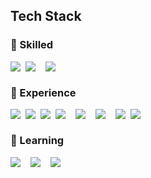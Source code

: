 ## Tech Stack
### 🌟 Skilled
<div style="display: flex; gap: 8px; align-items: center; flex-wrap: wrap;">
  <img src="https://img.shields.io/badge/TypeScript-3178C6?style=flat&logo=TypeScript&logoColor=white" />
  <img src="https://img.shields.io/badge/React-61DAFB?style=flat&logo=React&logoColor=white" />
  <br/>
  <img src="https://img.shields.io/badge/Tailwind CSS-06B6D4?style=flat&logo=tailwindcss&logoColor=white" />
</div>

### 🔧 Experience
<div style="display: flex; gap: 8px; align-items: center; flex-wrap: wrap;">
  <img src="https://img.shields.io/badge/Next.js (Page Router)-000000?style=flat&logo=Next.js&logoColor=white" />
  <img src="https://img.shields.io/badge/React Native-61DAFB?style=flat&logo=React&logoColor=white" />
  <img src="https://img.shields.io/badge/Vue.js-4FC08D?style=flat&logo=Vue.js&logoColor=white" />
  <img src="https://img.shields.io/badge/PHP-777BB4?style=flat&logo=php&logoColor=white" />
  <br/>
  <img src="https://img.shields.io/badge/Recoil-3578E5?style=flat&logo=Recoil&logoColor=white" />
  <br/>
  <img src="https://img.shields.io/badge/styled components-DB7093?style=flat&logo=styledcomponents&logoColor=white" />
  <br/>
  <img src="https://img.shields.io/badge/FastAPI-009688?style=flat&logo=fastapi&logoColor=white" />
  <img src="https://img.shields.io/badge/Firebase-DD2C00?style=flat&logo=firebase&logoColor=white" />
</div>

### 🌱 Learning
<div style="display: flex; gap: 8px; align-items: center; flex-wrap: wrap;">
  <img src="https://img.shields.io/badge/Next.js (App Router)-000000?style=flat&logo=Next.js&logoColor=white" />
  <br/>
  <img src="https://img.shields.io/badge/Zustand-ECD53F?style=flat" />
  <br/>
  <img src="https://img.shields.io/badge/Supabase-3FCF8E?style=flat&logo=supabase&logoColor=white" />
</div>
